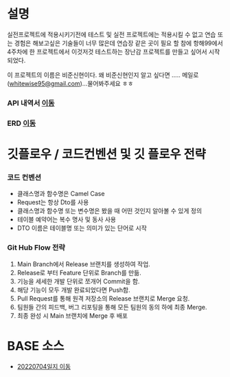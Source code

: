 # 설명
실전프로젝트에 적용시키기전에 테스트 및 실전 프로젝트에는 적용시킬 수 없고 연습 또는 경험은 해보고싶은 기술들이 너무 많은데 연습장 같은 곳이 필요 할 참에 항해99에서 4주차에 한 프로젝트에서 이것저것 테스트하는 장난감 프로젝트를 만들고 싶어서 시작되었다.

이 프로젝트의 이름은 비준신현이다. 왜 비준신현인지 알고 싶다면 ..... 메일로(whitewise95@gmail.com)...물어봐주세요 ㅎㅎ 

### API 내역서 [이동](https://www.notion.so/dc091a9361ec499ea9f7c3eb1a284213?v=1c10aeadb7c1482aac0fe133eb4f9a72)
### ERD [이동](https://www.notion.so/ERD-8f20204851eb456cb65f7a707a175ad1)


# 깃플로우 / 코드컨벤션 및  깃 플로우 전략

### 코드 컨벤션
   - 클래스명과 함수명은 Camel Case
   - Request는 항상 Dto를 사용
   - 클래스명과 함수명 또는 변수명은 봤을 때 어떤 것인지 알아볼 수 있게 정의
   - 테이블 예약어는 복수 명사 및 동사 사용
   - DTO 이름은 테이블명 또는 의미가 있는 단어로 시작

    
### Git Hub Flow 전략
    
   1. Main Branch에서 Release 브랜치를 생성하여 작업.
   2. Release로 부터 Feature 단위로 Branch를 만듦.
   3. 기능을 세세한 개발 단위로 쪼개어 Commit을 함.
   4. 해당 기능이 모두 개발 완료되었다면 Push함.
   5. Pull Request를 통해 원격 저장소의 Release 브랜치로 Merge 요청.
   6. 팀원들 간의 피드백, 버그 리포팅을 통해 모든 팀원의 동의 하에 최종 Merge.
   7. 최종 완성 시 Main 브랜치에 Merge 후 배포


# BASE 소스
- [20220704일지 이동](https://whitewise95.tistory.com/138)
